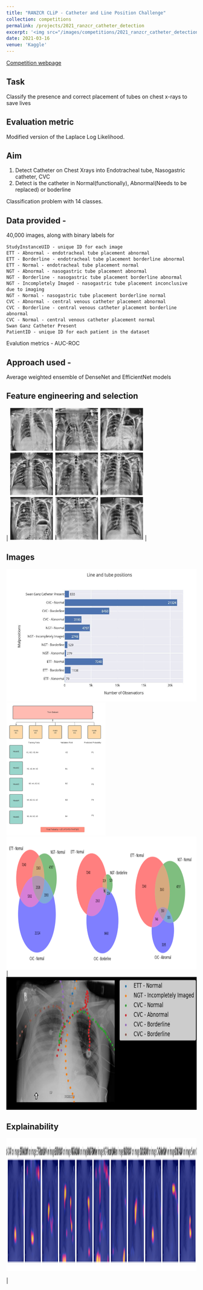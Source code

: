 ```yaml
---
title: "RANZCR CLiP - Catheter and Line Position Challenge"
collection: competitions
permalink: /projects/2021_ranzcr_catheter_detection
excerpt: '<img src="/images/competitions/2021_ranzcr_catheter_detection_GradCam.png" alt="Logo" width="150" height="100" /> Classify the presence and correct placement of tubes on chest x-rays to save lives, Kaggle Competition'
date: 2021-03-16
venue: 'Kaggle'
---
```


[Competition webpage](https://www.kaggle.com/competitions/ranzcr-clip-catheter-line-classification/overview)


## Task
Classify the presence and correct placement of tubes on chest x-rays to save lives

## Evaluation metric

Modified version of the Laplace Log Likelihood.

## Aim

1. Detect Catheter on Chest Xrays into Endotracheal tube, Nasogastric catheter, CVC 
2. Detect is the catheter in Normal(functionally), Abnormal(Needs to be replaced) or boderline

Classification problem with 14 classes.

## Data provided  - 

40,000 images, along with binary labels for

    StudyInstanceUID - unique ID for each image
    ETT - Abnormal - endotracheal tube placement abnormal
    ETT - Borderline - endotracheal tube placement borderline abnormal
    ETT - Normal - endotracheal tube placement normal
    NGT - Abnormal - nasogastric tube placement abnormal
    NGT - Borderline - nasogastric tube placement borderline abnormal
    NGT - Incompletely Imaged - nasogastric tube placement inconclusive due to imaging
    NGT - Normal - nasogastric tube placement borderline normal
    CVC - Abnormal - central venous catheter placement abnormal
    CVC - Borderline - central venous catheter placement borderline abnormal
    CVC - Normal - central venous catheter placement normal
    Swan Ganz Catheter Present
    PatientID - unique ID for each patient in the dataset


Evalution metrics - AUC-ROC 

## Approach used -

Average weighted ensemble of DenseNet and EfficientNet models

## Feature engineering and selection
| <img src="/images/competitions/2021_ranzcr_catheter_detection_clahe_augmentation.png" alt="Normal" height=350/> |


## Images

<img src="/images/competitions/2021_ranzcr_catheter_detection_counts.jpeg" alt="Normal" height=350/> 
<img src="/images/competitions/2021_ranzcr_catheter_detection_Model.jpeg" alt="Normal" height=350/> 
<img src="/images/competitions/2021_ranzcr_catheter_detection_overlap.png" alt="Normal" height=350/> 
| <img src="/images/competitions/2021_ranzcr_catheter_detection_Tubes_overlay.png" alt="Normal" height=350/>


## Explainability
<img src="/images/competitions/2021_ranzcr_catheter_detection_GradCam.png" alt="Normal" height=350/> 

 |




